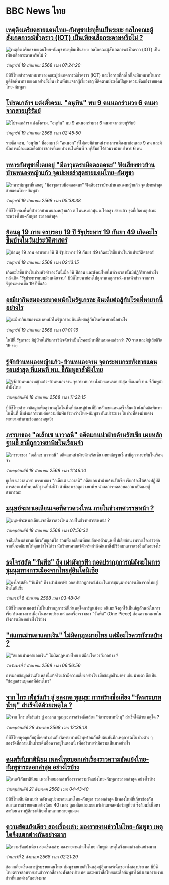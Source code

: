 # BBC News ไทย## [เหตุตึงเครียดชายแดนไทย-กัมพูชาปะทุขึ้นเป็นระยะ กลไกคณะผู้สังเกตการณ์ชั่วคราว (IOT) เป็นเพียงเสือกระดาษหรือไม่ ?](https://www.bbc.com/thai/articles/c62lgpgz8e6o?at_medium=RSS&at_campaign=rss?at_campaign=githubrss)![เหตุตึงเครียดชายแดนไทย-กัมพูชาปะทุขึ้นเป็นระยะ กลไกคณะผู้สังเกตการณ์ชั่วคราว (IOT) เป็นเพียงเสือกระดาษหรือไม่ ?](https://ichef.bbci.co.uk/ace/ws/240/cpsprodpb/fedd/live/1ddebc00-93b7-11f0-84c8-99de564f0440.jpg)_วันศุกร์ที่ 19 กันยายน 2568 เวลา 07:24:20_บีบีซีไทยสำรวจบทบาทของคณะผู้สังเกตการณ์ชั่วคราว (IOT) และโอกาสที่กลไกนี้จะมีบทบาทในการยุติข้อพิพาทชายแดนอย่างยั่งยืน ผ่านทัศนะจากผู้เชี่ยวชาญที่ติดตามประเด็นปัญหาความขัดแย้งชายแดนไทย-กัมพูชา## [โปรดเกล้าฯ แต่งตั้งครม. "อนุทิน" พบ 9 คนนอกร่วมวง 6 คนมาจากสายบุรีรัมย์](https://www.bbc.com/thai/articles/ce86mk27vjdo?at_medium=RSS&at_campaign=rss?at_campaign=githubrss)![โปรดเกล้าฯ แต่งตั้งครม. "อนุทิน" พบ 9 คนนอกร่วมวง 6 คนมาจากสายบุรีรัมย์](https://ichef.bbci.co.uk/ace/ws/240/cpsprodpb/3dd2/live/b4ac3e80-94f9-11f0-b23e-499dc24263e8.jpg)_วันศุกร์ที่ 19 กันยายน 2568 เวลา 02:45:50_รายชื่อ ครม. “อนุทิน” ที่ออกมา มี “คนนอก” ที่ไม่เคยมีตำแหน่งทางการเมืองมาก่อนเลย 9 คน และมีนักการเมืองและอดีตข้าราชการที่เคยทำงานในพื้นที่ จ.บุรีรัมย์ ได้ร่วมวงฝ่ายบริหาร 6 คน## [ทหารกัมพูชาที่เคยอยู่ "มีอาวุธครบมือตลอดนะ" ฟังเสียงชาวบ้านบ้านหนองหญ้าแก้ว จุดปะทะล่าสุดชายแดนไทย-กัมพูชา](https://www.bbc.com/thai/articles/c62ldp88l84o?at_medium=RSS&at_campaign=rss?at_campaign=githubrss)![ทหารกัมพูชาที่เคยอยู่ "มีอาวุธครบมือตลอดนะ" ฟังเสียงชาวบ้านบ้านหนองหญ้าแก้ว จุดปะทะล่าสุดชายแดนไทย-กัมพูชา](https://ichef.bbci.co.uk/ace/ws/240/cpsprodpb/d683/live/27625750-951a-11f0-b391-6936825093bd.jpg)_วันศุกร์ที่ 19 กันยายน 2568 เวลา 05:38:38_บีบีซีไทยลงพื้นที่สำรวจบ้านหนองหญ้าแก้ว ต.โนนหมากมุ่น อ.โคกสูง สระแก้ว จุดที่เกิดเหตุปะทะระหว่างไทย-กัมพูชา ระลอกล่าสุด## [ย้อนดู 19 ภาพ ครบรอบ 19 ปี รัฐประหาร 19 กันยา 49 เกิดอะไรขึ้นบ้างในวันประวัติศาสตร์](https://www.bbc.com/thai/articles/c9309wezn7xo?at_medium=RSS&at_campaign=rss?at_campaign=githubrss)![ย้อนดู 19 ภาพ ครบรอบ 19 ปี รัฐประหาร 19 กันยา 49 เกิดอะไรขึ้นบ้างในวันประวัติศาสตร์](https://ichef.bbci.co.uk/ace/ws/240/cpsprodpb/6443/live/ee4fe820-9464-11f0-ac86-19361839f74f.jpg)_วันศุกร์ที่ 19 กันยายน 2568 เวลา 02:13:15_เกิดอะไรขึ้นบ้างในช่วงหัวค่ำของวันนี้เมื่อ 19 ปีก่อน และสังคมไทยในห้วงเวลานั้นมีปฏิกิริยาอย่างไรหลังเกิด "รัฐประหารแบบม้วนเดียวจบ" บีบีซีไทยพาย้อนไปดูภาพเหตุการณ์-พาดหัวข่าว จากการรัฐประหารเมื่อ 19 ปีที่แล้ว## [อะมีบากินสมองระบาดหนักในรัฐเกรละ อินเดียต่อสู้กับโรคที่หายากนี้อย่างไร](https://www.bbc.com/thai/articles/ced5g45zz30o?at_medium=RSS&at_campaign=rss?at_campaign=githubrss)![อะมีบากินสมองระบาดหนักในรัฐเกรละ อินเดียต่อสู้กับโรคที่หายากนี้อย่างไร](https://ichef.bbci.co.uk/ace/ws/240/cpsprodpb/8ebc/live/55e37030-92b5-11f0-9cf6-cbf3e73ce2b9.jpg)_วันศุกร์ที่ 19 กันยายน 2568 เวลา 01:01:16_ในปีนี้ รัฐเกรละ มีผู้ป่วยได้รับการวินิจฉัยว่าเป็นโรคอะมีบาที่กินสมองแล้วกว่า 70 ราย และมีผู้เสียชีวิต 19 ราย## [รู้จักบ้านหนองหญ้าแก้ว-บ้านหนองจาน จุดกระทบกระทั่งชายแดนรอบล่าสุด ที่แผนที่ ทบ. ชี้กัมพูชาล้ำฝั่งไทย](https://www.bbc.com/thai/articles/cvg98m836l5o?at_medium=RSS&at_campaign=rss?at_campaign=githubrss)![รู้จักบ้านหนองหญ้าแก้ว-บ้านหนองจาน จุดกระทบกระทั่งชายแดนรอบล่าสุด ที่แผนที่ ทบ. ชี้กัมพูชาล้ำฝั่งไทย](https://ichef.bbci.co.uk/ace/ws/240/cpsprodpb/7870/live/0f11f080-946f-11f0-b391-6936825093bd.jpg)_วันพฤหัสบดีที่ 18 กันยายน 2568 เวลา 11:22:15_บีบีซีไทยสำรวจข้อมูลเพื่อดูว่าเหตุใดในพื้นที่สองหมู่บ้านที่ปักหลักเขตแดนเสร็จสิ้นแล้วยังเกิดข้อพิพาทในพื้นที่ ซึ่งส่งผลกระทบต่อความสัมพันธ์ระหว่างไทย-กัมพูชา อันเปราะบาง ในช่วงที่ต่างฝ่ายต่างพยายามทำตามข้อตกลงหยุดยิง## [ภรรยาของ "อเล็กเซ นาวาลนี" อดีตแกนนำฝ่ายค้านรัสเซีย เผยหลักฐานชี้ สามีถูกวางยาพิษในเรือนจำ](https://www.bbc.com/thai/articles/ce84zj1xxxdo?at_medium=RSS&at_campaign=rss?at_campaign=githubrss)![ภรรยาของ "อเล็กเซ นาวาลนี" อดีตแกนนำฝ่ายค้านรัสเซีย เผยหลักฐานชี้ สามีถูกวางยาพิษในเรือนจำ](https://ichef.bbci.co.uk/ace/ws/240/cpsprodpb/ef8e/live/60e75040-93d3-11f0-9cf6-cbf3e73ce2b9.jpg)_วันพฤหัสบดีที่ 18 กันยายน 2568 เวลา 11:46:10_ยูเลีย นาวาลนายา ภรรยาของ "อเล็กเซ นาวาลนี" อดีตแกนนำฝ่ายค้านรัสเซีย เรียกร้องให้ห้องปฏิบัติการสองแห่งที่พบหลักฐานที่บ่งชี้ว่า สามีของเธอถูกวางยาพิษ นำผลการทดสอบออกมาเปิดเผยสู่สาธารณะ## [มนุษย์จะหาเอเลียนเจอที่ดาวดวงไหน ภายในช่วงทศวรรษหน้า ?](https://www.bbc.com/thai/articles/c78n4kkdkzgo?at_medium=RSS&at_campaign=rss?at_campaign=githubrss)![มนุษย์จะหาเอเลียนเจอที่ดาวดวงไหน ภายในช่วงทศวรรษหน้า ?](https://ichef.bbci.co.uk/ace/ws/240/cpsprodpb/7c92/live/f3e15770-9463-11f0-84c8-99de564f0440.png)_วันพฤหัสบดีที่ 18 กันยายน 2568 เวลา 07:56:32_จงลืมเรื่องเล่าขานเกี่ยวกับยูเอฟโอ รวมทั้งเอเลียนที่ชอบลักพาตัวมนุษย์ไปเสียก่อน เพราะเรื่องราวต่อจากนี้จะอธิบายให้คุณเข้าใจได้ว่า นักวิทยาศาสตร์ตัวจริงกำลังค้นหาสิ่งมีชีวิตบนดาวดวงอื่นกันอย่างไร## [ธงโจรสลัด "วันพีซ" ถึง เผ่ามังกรฟ้า ถอดปรากฏการณ์มังงะในการชุมนุมทางการเมืองจากไทยสู่อินโดนีเซีย](https://www.bbc.com/thai/articles/cm2123j7vlyo?at_medium=RSS&at_campaign=rss?at_campaign=githubrss)![ธงโจรสลัด "วันพีซ" ถึง เผ่ามังกรฟ้า ถอดปรากฏการณ์มังงะในการชุมนุมทางการเมืองจากไทยสู่อินโดนีเซีย](https://ichef.bbci.co.uk/ace/ws/240/cpsprodpb/5ae3/live/e67034c0-87bc-11f0-84c8-99de564f0440.jpg)_วันเสาร์ที่ 6 กันยายน 2568 เวลา 03:48:04_บีบีซีไทยชวนมองเข้าไปในปรากฏการณ์นี้ว่าเหตุใดการ์ตูนมังงะ อนิเมะ จึงถูกใช้เป็นสัญลักษณ์ในการเรียกร้องทางการเมืองในหลายประเทศ และเรื่องราวของ “วันพีซ” (One Piece)  ซ่อนความหมายในเชิงการเมืองอย่างไรไว้บ้าง## ["สแกนม่านตาแลกเงิน" ไม่ผิดกฎหมายไทย แต่มีอะไรควรกังวลบ้าง ?](https://www.bbc.com/thai/articles/ce83x2zgz4eo?at_medium=RSS&at_campaign=rss?at_campaign=githubrss)!["สแกนม่านตาแลกเงิน" ไม่ผิดกฎหมายไทย แต่มีอะไรควรกังวลบ้าง ?](https://ichef.bbci.co.uk/ace/ws/240/cpsprodpb/2eac/live/cfc707c0-84c0-11f0-9cf6-cbf3e73ce2b9.jpg)_วันจันทร์ที่ 1 กันยายน 2568 เวลา 06:56:56_การมอบข้อมูลส่วนตัวเหล่านี้แท้จริงแล้วมีความเสี่ยงอย่างไร เมื่อข้อมูลชีวมาตร เช่น ม่านตา ถือเป็น "ข้อมูลส่วนบุคคลที่อ่อนไหว"## [จาก ไกร เพ็ชร์แก้ว สู่ อลงกต พูลมุข: การสร้างชื่อเสียง "วัดพระบาทน้ำพุ" สำเร็จได้ด้วยเหตุใด ?](https://www.bbc.com/thai/articles/c4gzdernd12o?at_medium=RSS&at_campaign=rss?at_campaign=githubrss)![จาก ไกร เพ็ชร์แก้ว สู่ อลงกต พูลมุข: การสร้างชื่อเสียง "วัดพระบาทน้ำพุ" สำเร็จได้ด้วยเหตุใด ?](https://ichef.bbci.co.uk/ace/ws/240/cpsprodpb/e89a/live/83f8ff60-8402-11f0-bd2b-c9a8fb561af5.jpg)_วันพฤหัสบดีที่ 28 สิงหาคม 2568 เวลา 12:38:18_บีบีซีไทยพูดคุยกับผู้ที่เคยทำงานกับวัดพระบาทน้ำพุพร้อมกับสืบค้นบันทึกเหตุการณ์ในช่วงต่าง ๆ ของวัดที่กลายเป็นประเด็นอื้อฉาวอยู่ในตอนนี้ เพื่ออธิบายว่ามีความเป็นมาอย่างไร## [ดนตรีกับชาตินิยม เพลงไทยบอกเล่าเรื่องราวความขัดแย้งไทย-กัมพูชาระลอกล่าสุด อย่างไรบ้าง](https://www.bbc.com/thai/articles/cly49z8re47o?at_medium=RSS&at_campaign=rss?at_campaign=githubrss)![ดนตรีกับชาตินิยม เพลงไทยบอกเล่าเรื่องราวความขัดแย้งไทย-กัมพูชาระลอกล่าสุด อย่างไรบ้าง](https://ichef.bbci.co.uk/ace/ws/240/cpsprodpb/bc24/live/67fb5b30-7dc9-11f0-83cc-c5da98c419b8.jpg)_วันพฤหัสบดีที่ 21 สิงหาคม 2568 เวลา 04:43:40_บีบีซีไทยสืบค้นพบว่า หลังเหตุปะทะชายแดนไทย-กัมพูชา ระลอกล่าสุด มีเพลงใหม่ที่เกี่ยวข้องกับสถานการณ์ชายแดนอย่างน้อย 40 เพลง ถูกผลิตและเผยแพร่ผ่านแพลตฟอร์มยูทิวบ์ ซึ่งล้วนมีเนื้อหาสะท้อนความรู้สึกชาตินิยมในหลากหลายมุมมอง## [ความขัดแย้งเดียว สองเรื่องเล่า: มองรายงานข่าวในไทย-กัมพูชา เหตุใดจึงแตกต่างกันอย่างมาก](https://www.bbc.com/thai/articles/ckgj9nj8q2yo?at_medium=RSS&at_campaign=rss?at_campaign=githubrss)![ความขัดแย้งเดียว สองเรื่องเล่า: มองรายงานข่าวในไทย-กัมพูชา เหตุใดจึงแตกต่างกันอย่างมาก](https://ichef.bbci.co.uk/ace/ws/240/cpsprodpb/c720/live/35ac2d10-6f48-11f0-af20-030418be2ca5.jpg)_วันเสาร์ที่ 2 สิงหาคม 2568 เวลา 02:21:29_ข้อถกเถียงเรื่องการสู้รบชายแดนไทย-กัมพูชาขยายตัวในกลุ่มผู้อินเทอร์เน็ตของทั้งสองประเทศ บีบีซีไทยตรวจสอบรายงานข่าวจากสื่อของทั้งสองประเทศ และพบว่าสื่อไทยและสื่อกัมพูชาได้นำเสนอรายงานข่าวที่แตกต่างกันอย่างมาก